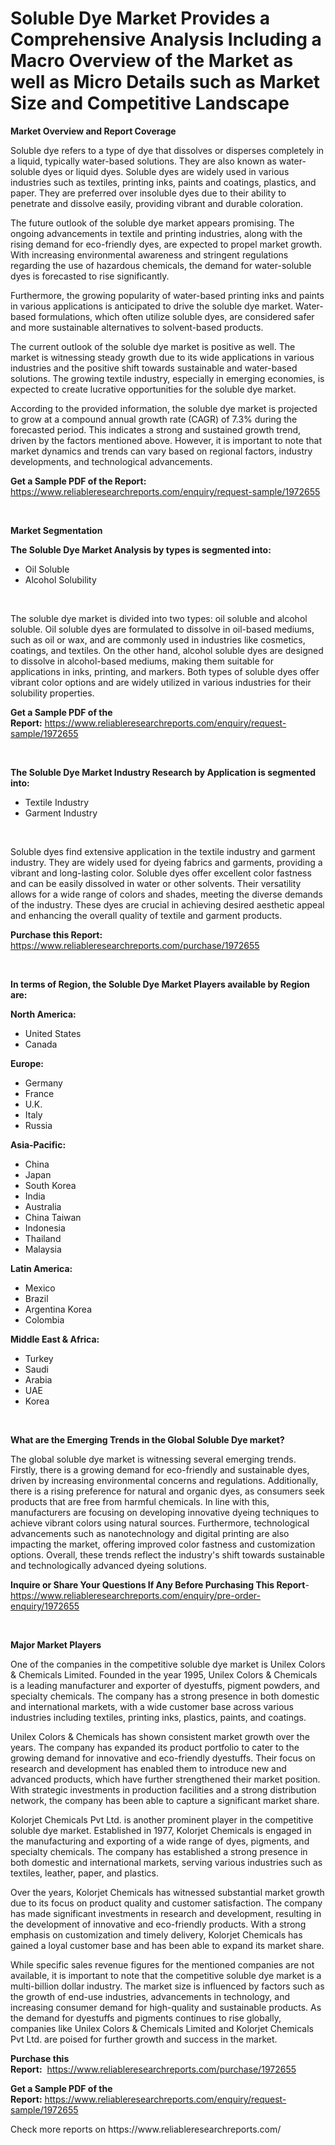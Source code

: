 <p><h1>Soluble Dye Market Provides a Comprehensive Analysis Including a Macro Overview of the Market as well as Micro Details such as Market Size and Competitive Landscape</h1></p><p><strong>Market Overview and Report Coverage</strong></p>
<p><p>Soluble dye refers to a type of dye that dissolves or disperses completely in a liquid, typically water-based solutions. They are also known as water-soluble dyes or liquid dyes. Soluble dyes are widely used in various industries such as textiles, printing inks, paints and coatings, plastics, and paper. They are preferred over insoluble dyes due to their ability to penetrate and dissolve easily, providing vibrant and durable coloration.</p><p>The future outlook of the soluble dye market appears promising. The ongoing advancements in textile and printing industries, along with the rising demand for eco-friendly dyes, are expected to propel market growth. With increasing environmental awareness and stringent regulations regarding the use of hazardous chemicals, the demand for water-soluble dyes is forecasted to rise significantly.</p><p>Furthermore, the growing popularity of water-based printing inks and paints in various applications is anticipated to drive the soluble dye market. Water-based formulations, which often utilize soluble dyes, are considered safer and more sustainable alternatives to solvent-based products.</p><p>The current outlook of the soluble dye market is positive as well. The market is witnessing steady growth due to its wide applications in various industries and the positive shift towards sustainable and water-based solutions. The growing textile industry, especially in emerging economies, is expected to create lucrative opportunities for the soluble dye market.</p><p>According to the provided information, the soluble dye market is projected to grow at a compound annual growth rate (CAGR) of 7.3% during the forecasted period. This indicates a strong and sustained growth trend, driven by the factors mentioned above. However, it is important to note that market dynamics and trends can vary based on regional factors, industry developments, and technological advancements.</p></p>
<p><strong>Get a Sample PDF of the Report:</strong> <a href="https://www.reliableresearchreports.com/enquiry/request-sample/1972655">https://www.reliableresearchreports.com/enquiry/request-sample/1972655</a></p>
<p>&nbsp;</p>
<p><strong>Market Segmentation</strong></p>
<p><strong>The Soluble Dye Market Analysis by types is segmented into:</strong></p>
<p><ul><li>Oil Soluble</li><li>Alcohol Solubility</li></ul></p>
<p>&nbsp;</p>
<p><p>The soluble dye market is divided into two types: oil soluble and alcohol soluble. Oil soluble dyes are formulated to dissolve in oil-based mediums, such as oil or wax, and are commonly used in industries like cosmetics, coatings, and textiles. On the other hand, alcohol soluble dyes are designed to dissolve in alcohol-based mediums, making them suitable for applications in inks, printing, and markers. Both types of soluble dyes offer vibrant color options and are widely utilized in various industries for their solubility properties.</p></p>
<p><strong>Get a Sample PDF of the Report:</strong>&nbsp;<a href="https://www.reliableresearchreports.com/enquiry/request-sample/1972655">https://www.reliableresearchreports.com/enquiry/request-sample/1972655</a></p>
<p>&nbsp;</p>
<p><strong>The Soluble Dye Market Industry Research by Application is segmented into:</strong></p>
<p><ul><li>Textile Industry</li><li>Garment Industry</li></ul></p>
<p>&nbsp;</p>
<p><p>Soluble dyes find extensive application in the textile industry and garment industry. They are widely used for dyeing fabrics and garments, providing a vibrant and long-lasting color. Soluble dyes offer excellent color fastness and can be easily dissolved in water or other solvents. Their versatility allows for a wide range of colors and shades, meeting the diverse demands of the industry. These dyes are crucial in achieving desired aesthetic appeal and enhancing the overall quality of textile and garment products.</p></p>
<p><strong>Purchase this Report:</strong>&nbsp; <a href="https://www.reliableresearchreports.com/purchase/1972655">https://www.reliableresearchreports.com/purchase/1972655</a></p>
<p>&nbsp;</p>
<p><strong>In terms of Region, the Soluble Dye Market Players available by Region are:</strong></p>
<p>
    <p> <strong> North America: </strong>
        <ul>
            <li>United States</li>
            <li>Canada</li>
        </ul>
        </p> 
    <p> <strong> Europe: </strong>
        <ul>
            <li>Germany</li>
            <li>France</li>
            <li>U.K.</li>
            <li>Italy</li>
            <li>Russia</li>
        </ul>
        </p> 
    <p> <strong> Asia-Pacific: </strong>
        <ul>
            <li>China</li>
            <li>Japan</li>
            <li>South Korea</li>
            <li>India</li>
            <li>Australia</li>
            <li>China Taiwan</li>
            <li>Indonesia</li>
            <li>Thailand</li>
            <li>Malaysia</li>
        </ul>
        </p> 
    <p> <strong> Latin America: </strong>
        <ul>
            <li>Mexico</li>
            <li>Brazil</li>
            <li>Argentina Korea</li>
            <li>Colombia</li>
        </ul>
        </p> 
    <p> <strong> Middle East & Africa: </strong>
        <ul>
            <li>Turkey</li>
            <li>Saudi</li>
            <li>Arabia</li>
            <li>UAE</li>
            <li>Korea</li>
        </ul>
    </p>
    </p>
<p>&nbsp;</p>
<p><strong>What are the Emerging Trends in the Global Soluble Dye market?</strong></p>
<p><p>The global soluble dye market is witnessing several emerging trends. Firstly, there is a growing demand for eco-friendly and sustainable dyes, driven by increasing environmental concerns and regulations. Additionally, there is a rising preference for natural and organic dyes, as consumers seek products that are free from harmful chemicals. In line with this, manufacturers are focusing on developing innovative dyeing techniques to achieve vibrant colors using natural sources. Furthermore, technological advancements such as nanotechnology and digital printing are also impacting the market, offering improved color fastness and customization options. Overall, these trends reflect the industry's shift towards sustainable and technologically advanced dyeing solutions.</p></p>
<p><strong>Inquire or Share Your Questions If Any Before Purchasing This Report</strong>- <a href="https://www.reliableresearchreports.com/enquiry/pre-order-enquiry/1972655">https://www.reliableresearchreports.com/enquiry/pre-order-enquiry/1972655</a></p>
<p>&nbsp;</p>
<p><strong>Major Market Players</strong></p>
<p><p>One of the companies in the competitive soluble dye market is Unilex Colors & Chemicals Limited. Founded in the year 1995, Unilex Colors & Chemicals is a leading manufacturer and exporter of dyestuffs, pigment powders, and specialty chemicals. The company has a strong presence in both domestic and international markets, with a wide customer base across various industries including textiles, printing inks, plastics, paints, and coatings.</p><p>Unilex Colors & Chemicals has shown consistent market growth over the years. The company has expanded its product portfolio to cater to the growing demand for innovative and eco-friendly dyestuffs. Their focus on research and development has enabled them to introduce new and advanced products, which have further strengthened their market position. With strategic investments in production facilities and a strong distribution network, the company has been able to capture a significant market share.</p><p>Kolorjet Chemicals Pvt Ltd. is another prominent player in the competitive soluble dye market. Established in 1977, Kolorjet Chemicals is engaged in the manufacturing and exporting of a wide range of dyes, pigments, and specialty chemicals. The company has established a strong presence in both domestic and international markets, serving various industries such as textiles, leather, paper, and plastics.</p><p>Over the years, Kolorjet Chemicals has witnessed substantial market growth due to its focus on product quality and customer satisfaction. The company has made significant investments in research and development, resulting in the development of innovative and eco-friendly products. With a strong emphasis on customization and timely delivery, Kolorjet Chemicals has gained a loyal customer base and has been able to expand its market share.</p><p>While specific sales revenue figures for the mentioned companies are not available, it is important to note that the competitive soluble dye market is a multi-billion dollar industry. The market size is influenced by factors such as the growth of end-use industries, advancements in technology, and increasing consumer demand for high-quality and sustainable products. As the demand for dyestuffs and pigments continues to rise globally, companies like Unilex Colors & Chemicals Limited and Kolorjet Chemicals Pvt Ltd. are poised for further growth and success in the market.</p></p>
<p><strong>Purchase this Report:</strong>&nbsp;&nbsp;<a href="https://www.reliableresearchreports.com/purchase/1972655">https://www.reliableresearchreports.com/purchase/1972655</a></p>
<p></p>
<p><strong>Get a Sample PDF of the Report:</strong>&nbsp;<a href="https://www.reliableresearchreports.com/enquiry/request-sample/1972655">https://www.reliableresearchreports.com/enquiry/request-sample/1972655</a></p>
<p>Check more reports on https://www.reliableresearchreports.com/</p>
